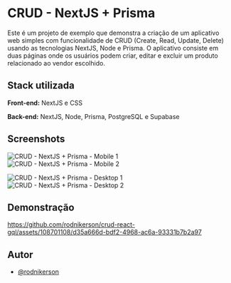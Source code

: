 # CRUD - NextJS + Prisma

Este é um projeto de exemplo que demonstra a criação de um aplicativo web simples com funcionalidade de CRUD (Create, Read, Update, Delete) usando as tecnologias NextJS, Node e Prisma. O aplicativo consiste em duas páginas onde os usuários podem criar, editar e excluir um produto relacionado ao vendor escolhido.


## Stack utilizada

**Front-end:** NextJS e CSS

**Back-end:** NextJS, Node, Prisma, PostgreSQL e Supabase


## Screenshots

![CRUD - NextJS + Prisma - Mobile 1](https://github.com/rodnikerson/crud-react-gql/assets/108701108/d9ff2001-be8f-45a6-ad91-4d30e4d97e6e)
![CRUD - NextJS + Prisma - Mobile 2](https://github.com/rodnikerson/crud-react-gql/assets/108701108/3a6a56fd-fcef-4984-9972-3d7864ae1565)

![CRUD - NextJS + Prisma - Desktop 1](https://github.com/rodnikerson/crud-react-gql/assets/108701108/649748bd-0c35-4d0b-b3f6-426f59360443)
![CRUD - NextJS + Prisma - Desktop 2](https://github.com/rodnikerson/crud-react-gql/assets/108701108/e1acc7ad-8a7d-4015-b983-13f517ad3a69)


## Demonstração

https://github.com/rodnikerson/crud-react-gql/assets/108701108/d35a666d-bdf2-4968-ac6a-93331b7b2a97


## Autor

- [@rodnikerson](https://www.github.com/rodnikerson)
